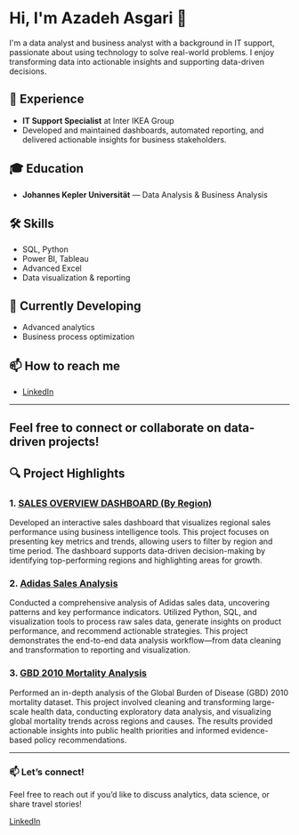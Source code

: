 # Hi, I'm Azadeh Asgari 👋

I'm a data analyst and business analyst with a background in IT support, passionate about using technology to solve real-world problems. I enjoy transforming data into actionable insights and supporting data-driven decisions.

## 💼 Experience
- **IT Support Specialist** at Inter IKEA Group
- Developed and maintained dashboards, automated reporting, and delivered actionable insights for business stakeholders.

## 🎓 Education
- **Johannes Kepler Universität** — Data Analysis & Business Analysis

## 🛠️ Skills
- SQL, Python
- Power BI, Tableau
- Advanced Excel
- Data visualization & reporting

## 🌱 Currently Developing
- Advanced analytics
- Business process optimization

## 📫 How to reach me
- [LinkedIn](https://www.linkedin.com/in/azadeh-asgari-91aa59130)

---

Feel free to connect or collaborate on data-driven projects!
---

## 🔍 Project Highlights

### 1. [SALES OVERVIEW DASHBOARD (By Region)](https://github.com/AzadehTheAnalyst/SALES-OVERVIEW-DASHBOARD-I-By-Region)
Developed an interactive sales dashboard that visualizes regional sales performance using business intelligence tools. This project focuses on presenting key metrics and trends, allowing users to filter by region and time period. The dashboard supports data-driven decision-making by identifying top-performing regions and highlighting areas for growth.

### 2. [Adidas Sales Analysis](https://github.com/AzadehTheAnalyst/Adidas-Sales-analysis)
Conducted a comprehensive analysis of Adidas sales data, uncovering patterns and key performance indicators. Utilized Python, SQL, and visualization tools to process raw sales data, generate insights on product performance, and recommend actionable strategies. This project demonstrates the end-to-end data analysis workflow—from data cleaning and transformation to reporting and visualization.

### 3. [GBD 2010 Mortality Analysis](https://github.com/AzadehTheAnalyst/GBD_2010_Mortality_Analysis.project)
Performed an in-depth analysis of the Global Burden of Disease (GBD) 2010 mortality dataset. This project involved cleaning and transforming large-scale health data, conducting exploratory data analysis, and visualizing global mortality trends across regions and causes. The results provided actionable insights into public health priorities and informed evidence-based policy recommendations.

---

### 📫 Let’s connect!
Feel free to reach out if you’d like to discuss analytics, data science, or share travel stories!

[LinkedIn](https://www.linkedin.com/in/azadeh-asgari-91aa59130/)
